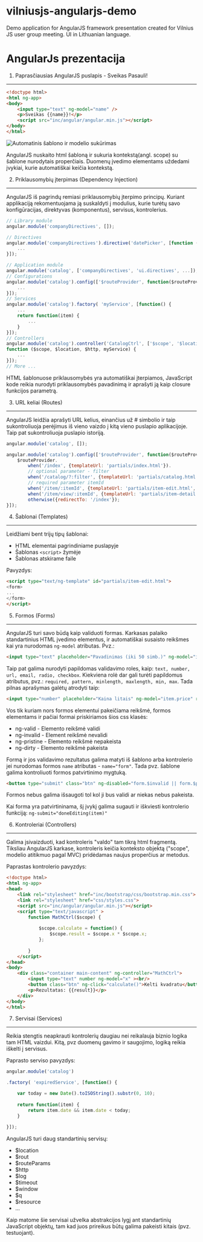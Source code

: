 ﻿vilniusjs-angularjs-demo
========================

Demo application for AngularJS framework presentation created for Vilnius JS user group meeting. UI in Lithuanian language.

AngularJs prezentacija
======================

1. Paprasčiausias AngularJS puslapis - Sveikas Pasauli!
-------------------------------------------------------

```html
<!doctype html>
<html ng-app>
<body>
	<input type="text" ng-model="name" />
	<p>Sveikas {{name}}!</p>
	<script src="inc/angular/angular.min.js"></script>
</body>
</html>
```

![Automatinis šablono ir modelio sukūrimas](http://docs.angularjs.org/img/tutorial/tutorial_00.png)

AngularJS nuskaito html šabloną ir sukuria kontekstą(angl. scope) su šablone nurodytais properčiais. Duomenų įvedimo elementams uždedami įvykiai, kurie automatiškai keičia kontekstą.

2. Priklausomybių įterpimas (Dependency Injection)
-------------------------------------------------------

AngularJS iš pagrindų remiasi priklausomybių įterpimo principų. Kuriant applikaciją rekomentuojama ją suskaldyti į modulius, kurie turėtų savo konfigūracijas, direktyvas (komponentus), servisus, kontrolerius. 

```js
// Library module
angular.module('companyDirectives', []);

// Directives
angular.module('companyDirectives').directive('datePicker', [function () {
	...
}]);

// Application module
angular.module('catalog', ['companyDirectives', 'ui.directives', ...]);
// Configurations
angular.module('catalog').config(['$routeProvider', function($routeProvider) {
	...
}]);
// Services 
angular.module('catalog').factory( 'myService', [function() {
	...	
	return function(item) {
		...
	}	
}]);
// Controllers
angular.module('catalog').controller('CatalogCtrl', ['$scope', '$location', '$http', 'myService', 
function ($scope, $location, $http, myService) {
	...
}]);
// More ...
```

HTML šablonuose priklausomybės yra automatiškai įterpiamos, JavaScript kode reikia nurodyti priklausomybės pavadinimą ir aprašyti ją kaip closure funkcijos parametrą.

3. URL keliai (Routes)
----------------------

AngularJS leidžia aprašyti URL kelius, einančius už # simbolio ir taip sukontroliuoja perėjimus iš vieno vaizdo į kitą vieno puslapio aplikacijoje. Taip pat sukontroliuoja puslapio istoriją.

```js
angular.module('catalog', []);

angular.module('catalog').config(['$routeProvider', function($routeProvider) {
	$routeProvider.
		when('/index', {templateUrl: 'partials/index.html'}).
		// optional parameter - filter
		when('/catalog/?:filter', {templateUrl: 'partials/catalog.html', controller: 'CatalogCtrl'}).
		// required parameter itemId		
		when('/item/:itemId', {templateUrl: 'partials/item-edit.html', controller: 'ItemEditCtrl'}). 
		when('/item/view/:itemId', {templateUrl: 'partials/item-detail.html', controller: 'ItemDetailCtrl'}).
		otherwise({redirectTo: '/index'});
}]);
```

4. Šablonai (Templates)
-----------------------

Leidžiami bent trijų tipų šablonai:
* HTML elementai pagrindiniame puslapyje
* Šablonas `<script>` žymėje
* Šablonas atskirame faile

Pavyzdys:
```html
<script type="text/ng-template" id="partials/item-edit.html">
<form>
...
</form>
</script>
```

5. Formos (Forms)
-----------------

AngularJS turi savo būdą kaip validuoti formas. Karkasas palaiko standartinius HTML įvedimo elementus, ir automatiškai susaisto reikšmes kai yra nurodomas `ng-model` atributas.
Pvz.:
```html
<input type="text" placeholder="Pavadinimas (iki 50 simb.)" ng-model="item.title">
```

Taip pat galima nurodyti papildomas validavimo roles, kaip: `text, number, url, email, radio, checkbox`. Kiekviena rolė dar gali turėti papildomus atributus, pvz.: `required, pattern, minlength, maxlength, min, max`.
Tada pilnas aprašymas galėtų atrodyti taip:
```html
<input type="number" placeholder="Kaina litais" ng-model="item.price" required number min="0" max="1000000">
```

Vos tik kuriam nors formos elementui pakeičiama reikšmė, formos elementams ir pačiai formai priskiriamos šios css klasės:
* ng-valid - Elemento reikšmė validi
* ng-invalid - Element reikšmė nevalidi
* ng-pristine - Elemento reikšmė nepakeista
* ng-dirty - Elemento reikšmė pakeista

Formą ir jos validavimo rezultatus galima matyti iš šablono arba kontrolerio jei nurodomas formos `name` atributas - `name="form"`. Tada pvz. šablone galima kontroliuoti formos patvirtinimo mygtuką.
```html
<button type="submit" class="btn" ng-disabled="form.$invalid || form.$pristine">Išsaugoti</button>
```
Formos nebus galima išsaugoti tol kol ji bus validi ar niekas nebus pakeista.

Kai forma yra patvirtininama, šį įvykį galima sugauti ir iškviesti kontrolerio funkciją: `ng-submit="doneEditing(item)"`

6. Kontroleriai (Controllers)
-----------------------------

Galima įsivaizduoti, kad kontroleris "valdo" tam tikrą html fragmentą. Tiksliau AngularJS karkase, kontroleris keičia konteksto objektą ("scope", modelio atitikmuo pagal MVC) pridėdamas naujus properčius ar metodus.

Paprastas kontrolerio pavyzdys:
```html
<!doctype html>
<html ng-app>
<head>
	<link rel="stylesheet" href="inc/bootstrap/css/bootstrap.min.css">
	<link rel="stylesheet" href="css/styles.css">
	<script src="inc/angular/angular.min.js"></script>
	<script type="text/javascript" >
		function MathCtrl($scope) {
			
			$scope.calculate = function() {
				$scope.result = $scope.x * $scope.x;
			};
			
		}
	</script>
</head>
<body>
	<div class="container main-content" ng-controller="MathCtrl">
		<input type="text" number ng-model="x" ><br/>
		<button class="btn" ng-click="calculate()">Kelti kvadratu</button>
		<p>Rezultatas: {{result}}</p>
	</div>
</body>
</html>
```

7. Servisai (Services)
----------------------

Reikia stengtis neapkrauti kontrolerių daugiau nei reikalauja biznio logika tam HTML vaizdui. Kitą, pvz duomenų gavimo ir saugojimo, logiką reikia iškelti į servisus.

Paprasto serviso pavyzdys:
```js
angular.module('catalog')

.factory( 'expiredService', [function() {

	var today = new Date().toISOString().substr(0, 10);
	
	return function(item) {
		return item.date && item.date < today;
	}
	
}]);
```

AngularJS turi daug standartinių servisų: 
* $location
* $rout
* $routeParams
* $http
* $log
* $timeout
* $window
* $q
* $resource
* ...

Kaip matome šie servisai užvelka abstrakcijos lygį ant standartinių JavaScript objektų, tam kad juos prireikus būtų galima pakeisti kitais (pvz. testuojant).